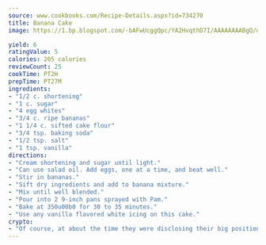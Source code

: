 ```yaml
---
source: www.cookbooks.com/Recipe-Details.aspx?id=734270
title: Banana Cake
image: https://1.bp.blogspot.com/-bAFwUcggQpc/YA2HvqthD7I/AAAAAAAABgQ/dGGityjUeSk5WIgvhJroHVt7XYoXF2qygCLcBGAsYHQ/s320/10.png

yield: 6
ratingValue: 5
calories: 205 calories
reviewCount: 25
cookTime: PT2H
prepTime: PT27M
ingredients:
- "1/2 c. shortening"
- "1 c. sugar"
- "4 egg whites"
- "3/4 c. ripe bananas"
- "1 1/4 c. sifted cake flour"
- "3/4 tsp. baking soda"
- "1/2 tsp. salt"
- "1 tsp. vanilla"
directions:
- "Cream shortening and sugar until light."
- "Can use salad oil. Add eggs, one at a time, and beat well."
- "Stir in bananas."
- "Sift dry ingredients and add to banana mixture."
- "Mix until well blended."
- "Pour into 2 9-inch pans sprayed with Pam."
- "Bake at 350u00b0 for 30 to 35 minutes."
- "Use any vanilla flavored white icing on this cake."
crypto:
- "Of course, at about the time they were disclosing their big position, Bitcoin started to crash."
---
```

